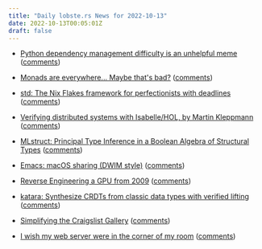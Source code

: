 ```yaml
---
title: "Daily lobste.rs News for 2022-10-13"
date: 2022-10-13T00:05:01Z
draft: false
---
```






- [Python dependency management difficulty is an unhelpful meme](https://blog.viraptor.info/post/python-dependency-management-difficulty-is-an-unhelpful-meme)
  ([comments](https://lobste.rs/s/q5tvl6/python_dependency_management))



- [Monads are everywhere... Maybe that's bad?](https://www.youtube.com/watch?v=nGhoZzihbHY)
  ([comments](https://lobste.rs/s/h8uevl/monads_are_everywhere_maybe_s_bad))



- [std: The Nix Flakes framework for perfectionists with deadlines](https://github.com/divnix/std)
  ([comments](https://lobste.rs/s/zatcrb/std_nix_flakes_framework_for))



- [Verifying distributed systems with Isabelle/HOL, by Martin Kleppmann](https://lawrencecpaulson.github.io/2022/10/12/verifying-distributed-systems-isabelle.html)
  ([comments](https://lobste.rs/s/mhduwk/verifying_distributed_systems_with))



- [MLstruct: Principal Type Inference in a Boolean Algebra of Structural Types](https://lptk.github.io/files/[v6.1]%20mlstruct.pdf)
  ([comments](https://lobste.rs/s/8p6mfu/mlstruct_principal_type_inference))



- [Emacs: macOS sharing (DWIM style)](https://xenodium.com/emacs-macos-share-from-dired-dwim-style/)
  ([comments](https://lobste.rs/s/qga1px/emacs_macos_sharing_dwim_style))



- [Reverse Engineering a GPU from 2009](https://garnet.codeberg.page/posts/gpu-reversing/)
  ([comments](https://lobste.rs/s/lm0ukr/reverse_engineering_gpu_from_2009))



- [katara: Synthesize CRDTs from classic data types with verified lifting](https://github.com/hydro-project/katara)
  ([comments](https://lobste.rs/s/yj1rjs/katara_synthesize_crdts_from_classic))



- [Simplifying the Craigslist Gallery](https://tdarb.org/blog/craigslist-gallery.html)
  ([comments](https://lobste.rs/s/9taha7/simplifying_craigslist_gallery))



- [I wish my web server were in the corner of my room](https://interconnected.org/home/2022/10/10/servers)
  ([comments](https://lobste.rs/s/ra8vvk/i_wish_my_web_server_were_corner_my_room))


